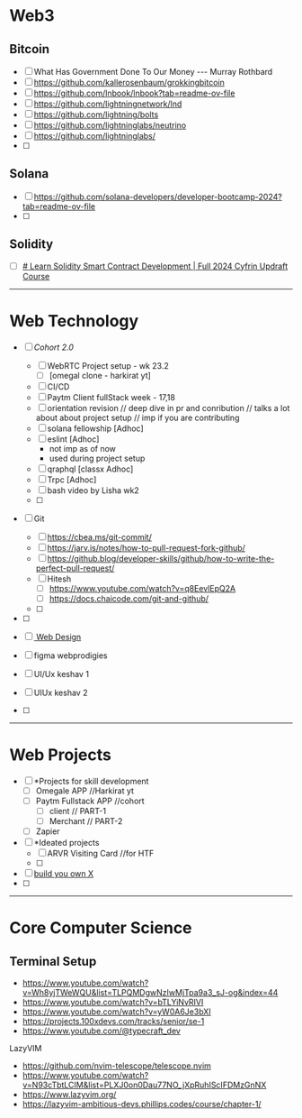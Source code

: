 # **Web3**



## Bitcoin

- [ ] What Has Government Done To Our Money ---  Murray Rothbard
- [ ] https://github.com/kallerosenbaum/grokkingbitcoin
- [ ] https://github.com/lnbook/lnbook?tab=readme-ov-file
- [ ] https://github.com/lightningnetwork/lnd
- [ ] https://github.com/lightning/bolts
- [ ] https://github.com/lightninglabs/neutrino
- [ ] https://github.com/lightninglabs/
- [ ] 

## Solana 
- [ ] https://github.com/solana-developers/developer-bootcamp-2024?tab=readme-ov-file
- [ ] 



## Solidity
- [ ] [# Learn Solidity Smart Contract Development | Full 2024 Cyfrin Updraft Course](https://www.youtube.com/watch?v=-1GB6m39-rM)



---
# **Web Technology**

- [ ] *Cohort 2.0*
	- [ ]  WebRTC Project setup - wk 23.2
		- [ ] [omegal clone - harkirat yt]
	- [ ] CI/CD
	- [ ] Paytm Client fullStack week - 17,18
	- [ ] orientation revision 
		    // deep dive in pr and conribution
			// talks a lot about about project setup 
			// imp if you are contributing
	- [ ] solana fellowship [Adhoc]
	- [ ] eslint [Adhoc]
		- not imp as of now 
		- used during project setup
	- [ ] qraphql [classx Adhoc]
	- [ ] Trpc [Adhoc]
	- [ ] bash video by Lisha wk2
	- [ ] 
- [ ] Git
	- [ ] https://cbea.ms/git-commit/
	- [ ] https://jarv.is/notes/how-to-pull-request-fork-github/
	- [ ] https://github.blog/developer-skills/github/how-to-write-the-perfect-pull-request/
	- [ ] Hitesh
		- [ ] https://www.youtube.com/watch?v=q8EevlEpQ2A
		- [ ] https://docs.chaicode.com/git-and-github/
	- [ ] 
- [ ] 

- [ ] [ Web Design ](https://www.youtube.com/watch?v=VP7yuZI1pAY)
- [ ] figma webprodigies
- [ ] UI/Ux keshav 1
- [ ] UIUx keshav 2
- [ ] 

---
# **Web Projects**
- [ ] *Projects for skill development 
	- [ ] Omegale APP //Harkirat yt
	- [ ] Paytm Fullstack APP //cohort
		- [ ] client // PART-1
		- [ ] Merchant // PART-2
	- [ ] Zapier
- [ ] *Ideated projects
	- [ ] ARVR Visiting Card //for HTF
	- [ ] 
- [ ] [build you own X](https://github.com/codecrafters-io/build-your-own-x?tab=readme-ov-file)
- [ ] 

---
# **Core Computer Science**





## Terminal Setup
- https://www.youtube.com/watch?v=Wh8yjTWeWQU&list=TLPQMDgwNzIwMjTpa9a3_sJ-og&index=44
- https://www.youtube.com/watch?v=bTLYiNvRIVI
- https://www.youtube.com/watch?v=yW0A6Je3bXI
- https://projects.100xdevs.com/tracks/senior/se-1
- https://www.youtube.com/@typecraft_dev

LazyVIM
- https://github.com/nvim-telescope/telescope.nvim
-  https://www.youtube.com/watch?v=N93cTbtLCIM&list=PLXJ0on0Dau77NO_jXpRuhIScIFDMzGnNX
-  https://www.lazyvim.org/
- https://lazyvim-ambitious-devs.phillips.codes/course/chapter-1/


